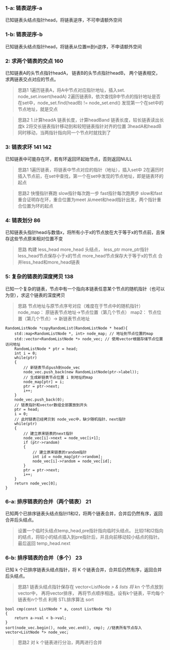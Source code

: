 ### 1-a: 链表逆序-a
已知链表头结点指针head，将链表逆序，不可申请额外空间

### 1-b: 链表逆序-b 
已知链表头结点指针head，将链表从位置m到n逆序，不申请额外空间 
### 2: 求两个链表的交点 160
已知链表A的头节点指针headA， 链表B的头节点指针headB， 两个链表相交， 求两链表交点对应的节点。
>思路1
1遍历链表A，将A中节点对应指针地址，插入set. node_set.insert(headA)
2遍历链表B，依次查找B中节点的指针地址是否在set中，node_set.find(headB) != node_set.end() 发现第一个在set中的节点地址，就是交点

>思路2
1.计算headA 链表长度，计算headBand 链表长度，较长链表读出长度k 
2将交长链表指针移动到和较短链表指针对齐的位置
3headA和headB同时移动，当两指针指向同一个节点时就找到了

### 3: 链表求环 141 142
已知链表中可能存在环，若有环返回环起始节点，否则返回NULL
> 思路1
1遍历链表，将链表中节点对应的指针（地址），插入set中
2在遍历时插入节点前，在set中查找，第一个在set中发现的节点地址，即是链表环的起点

> 思路2
快慢指针赛跑
slow指针每次跑一步
fast指针每次跑两步
slow和fast重合证明存在环，重合位置为meet
从meet和head指针出发，两个指针重合位置为环的起点

### 4: 链表划分 86
已知链表头指针head与数值x，将所有小于x的节点放在大于等于x的节点前，且保存这些节点原来相对位置不变
> 思路
构建 less_head more_head 头结点， less_ptr more_ptr指针
less_head节点保存小于x的节点
more_head节点保存大于等于x的节点
合并less_head和more_head链表

### 5: 复杂的链表的深度拷贝 138
已知一个复杂的链表，节点中有一个指向本链表任意某个节点的随机指针（也可以为空），求这个链表的深度拷贝
> 思路
节点地址与原节点序号对应（难度在于节点中的随机指针）
node_map： 原链表节点地址->节点位置（第几个节点）
map2： 节点位置（第几个节点）-> 新链表节点地址

~~~
RandomListNode *copyRandomList(RandomListNode * head){
    std::map<RandomListNode *, int> node_map; // 地址到节点位置的map
    std::vector<RandomListNode *> node_vec; // 使用vector根据存储节点位置访问地址
    RandomListNode * ptr = head;
    int i = 0;
    while(ptr)  
    {
        // 新链表节点push到node_vec
        node_vec.push_back(new RandomListNode(ptr->label));
        // 生成新链表节点位置 i 到地址的map
        node_map[ptr] = i;
        ptr = ptr->next;
        i++;
    }
    node_vec.push_back(0);
    // 链表指针和vector数组全部置放到开头
    ptr = head;
    i = 0;
    // 此时链表已经拷贝到 node_vec中，缺少随机指针、next指针
    while(ptr)
    {
        // 建立原来链表的next指针
        node_vec[i]->next = node_vec[i+1];
        if (ptr->random)
        {   
            // 建立原来链表的random指针
            int id = node_map[ptr->random];
            node_vec[i]->random = node_vec[id];
        }
        ptr = ptr->next;
        i++;
    }
    return node_vec[0];
}
~~~

### 6-a: 排序链表的合并（两个链表） 21
已知两个已排序链表头结点指针l1和l2，将两个链表合并，合并后仍然有序，返回合并后头结点。
> 设置一个临时头结点temp_head,pre指针指向临时头结点。
 比较l1和l2指向的结点，将较小的结点插入到pre指针后，并且向前移动较小结点的指针。最后返回 temp_head.next

### 6-b: 排序链表的合并（多个） 23
已知 k 个已排序链表头结点指针，将 K 个链表合并，合并后仍然有序，返回合并后头结点。

> 思路1
链表头结点指针保存在 vector<ListNode *> & lists
将 k*n 个节点放到vector中， 再将vector排序， 再将节点顺序相连。设有k个链表，平均每个链表有n个节点
利用 STL排序算法 sort
~~~
bool cmp(const ListNode * a, const ListNode *b)
{
    return a->val < b->val;
}
sort(node_vec.begin(), node_vec.end(), cmp); //链表所有节点存入vector<ListNode *> node_vec;
~~~
> 思路2
对 k 个链表进行分治，两两进行合并